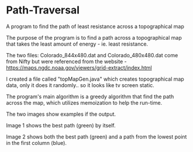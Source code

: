 # Path-Traversal
A program to find the path of least resistance across a topographical map

The purpose of the program is to find a path across a topographical map that takes the least amount of energy - ie. least resistance.

The two files: Colorado_844x480.dat and Colorado_480x480.dat come from Nifty but were referenced from the website - https://maps.ngdc.noaa.gov/viewers/grid-extract/index.html

I created a file called "topMapGen.java" which creates topographical map data, only it does it randomly.. so it looks like tv screen static.

The program's main algorithm is a greedy algorithm that find the path across the map, which utilizes memoization to help the run-time.

The two images show examples if the output.

Image 1 shows the best path (green) by itself.

Image 2 shows both the best path (green) and a path from the lowest point in the first column (blue).
